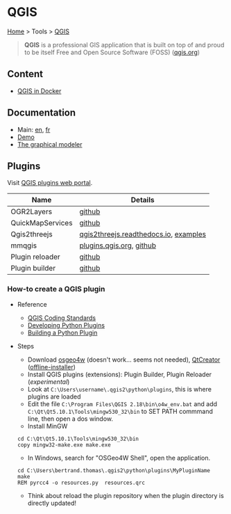 # QGIS

[Home](../../readme.md) > Tools > [QGIS](./qgis.md)

> **QGIS** is a professional GIS application that is built on top of and proud to be itself Free and Open Source Software (FOSS) ([qgis.org](https://www.qgis.org/en/site/))

## Content

- [QGIS in Docker](./docker.md)

## Documentation

- Main: [en](https://www.qgis.org/en/docs/index.html), [fr](https://www.qgis.org/fr/docs/index.html)
- [Demo](http://demo.qgis.org/)
- [The graphical modeler](https://docs.qgis.org/2.8/en/docs/user_manual/processing/modeler.html)

## Plugins

Visit [QGIS plugins web portal](https://plugins.qgis.org/).

| Name | Details |
| ---- | ------- |
| OGR2Layers | [github](https://github.com/lucadelu/OGR2Layers/) |
| QuickMapServices | [github](http://nextgis.com/blog/quickmapservices/) |
| Qgis2threejs | [qgis2threejs.readthedocs.io](http://qgis2threejs.readthedocs.io/en/docs-release/), [examples](http://qgis2threejs.readthedocs.io/en/docs-release/Examples.html) |
| mmqgis | [plugins.qgis.org](https://plugins.qgis.org/plugins/mmqgis/), [github](https://github.com/michaelminn/mmqgis) |
| Plugin reloader | [github](https://github.com/borysiasty/plugin_reloader) |
| Plugin builder| [github](https://github.com/g-sherman/Qgis-Plugin-Builder) |

### How-to create a QGIS plugin

- Reference

  - [QGIS Coding Standards](https://www.qgis.org/en/site/getinvolved/development/qgisdevelopersguide/codingstandards.html)
  - [Developing Python Plugins](https://docs.qgis.org/testing/en/docs/pyqgis_developer_cookbook/plugins.html)
  - [Building a Python Plugin](http://www.qgistutorials.com/en/docs/building_a_python_plugin.html)

- Steps

  - Download [osgeo4w](http://trac.osgeo.org/osgeo4w/) (doesn't work... seems not needed), [QtCreator](https://www.qt.io/) ([offline-installer](https://www1.qt.io/offline-installers/))
  - Install QGIS plugins (extensions): Plugin Builder, Plugin Reloader (_experimental_)
  - Look at `C:\Users\username\.qgis2\python\plugins`, this is where plugins are loaded
  - Edit the file `C:\Program Files\QGIS 2.18\bin\o4w_env.bat` and add `C:\Qt\Qt5.10.1\Tools\mingw530_32\bin` to SET PATH commmand line, then open a dos window.
  - Install MinGW

  ```dos
  cd C:\Qt\Qt5.10.1\Tools\mingw530_32\bin
  copy mingw32-make.exe make.exe
  ```

  - In Windows, search for "OSGeo4W Shell", open the application.

  ```dos
  cd C:\Users\bertrand.thomas\.qgis2\python\plugins\MyPluginName
  make
  REM pyrcc4 -o resources.py  resources.qrc
  ```

  - Think about reload the plugin repository when the plugin directory is directly updated!

